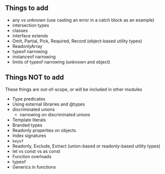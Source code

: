 ## Things to add

- any vs unknown (use casting an error in a catch block as an example)
- intersection types
- classes
- interface extends
- Omit, Partial, Pick, Required, Record (object-based utility types)
- ReadonlyArray
- typeof narrowing
- instanceof narrowing
- limits of typeof narrowing (unknown and object)

## Things NOT to add

These things are out-of-scope, or will be included in other modules

- Type predicates
- Using external libraries and @types
- discriminated unions
  - narrowing on discriminated unions
- Template literals
- Branded types
- Readonly properties on objects
- Index signatures
- `keyof`
- Readonly, Exclude, Extract (union-based or readonly-based utility types)
- let vs const vs as const
- Function overloads
- typeof
- Generics in functions
